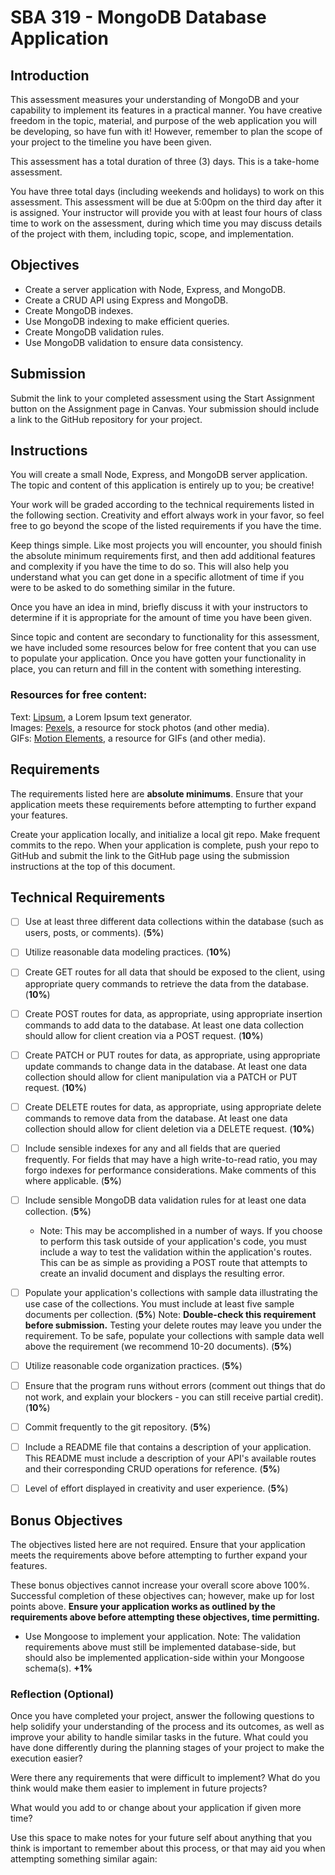 # SBA 319 - MongoDB Database Application

## Introduction

This assessment measures your understanding of MongoDB and your capability to implement its features in a practical manner. You have creative freedom in the topic, material, and purpose of the web application you will be developing, so have fun with it! However, remember to plan the scope of your project to the timeline you have been given.

This assessment has a total duration of three (3) days. This is a take-home assessment.

You have three total days (including weekends and holidays) to work on this assessment. This assessment will be due at 5:00pm on the third day after it is assigned. Your instructor will provide you with at least four hours of class time to work on the assessment, during which time you may discuss details of the project with them, including topic, scope, and implementation.

## Objectives

- Create a server application with Node, Express, and MongoDB.
- Create a CRUD API using Express and MongoDB.
- Create MongoDB indexes.
- Use MongoDB indexing to make efficient queries.
- Create MongoDB validation rules.
- Use MongoDB validation to ensure data consistency.

## Submission

Submit the link to your completed assessment using the Start Assignment button on the Assignment page in Canvas. Your submission should include a link to the GitHub repository for your project.

## Instructions

You will create a small Node, Express, and MongoDB server application. The topic and content of this application is entirely up to you; be creative!

Your work will be graded according to the technical requirements listed in the following section. Creativity and effort always work in your favor, so feel free to go beyond the scope of the listed requirements if you have the time.

Keep things simple. Like most projects you will encounter, you should finish the absolute minimum requirements first, and then add additional features and complexity if you have the time to do so. This will also help you understand what you can get done in a specific allotment of time if you were to be asked to do something similar in the future.

Once you have an idea in mind, briefly discuss it with your instructors to determine if it is appropriate for the amount of time you have been given.

Since topic and content are secondary to functionality for this assessment, we have included some resources below for free content that you can use to populate your application. Once you have gotten your functionality in place, you can return and fill in the content with something interesting.

### Resources for free content:

Text: <a href="https://www.lipsum.com">Lipsum</a>, a Lorem Ipsum text generator.<br>
Images: <a href="https://www.pexels.com">Pexels</a>, a resource for stock photos (and other media).<br>
GIFs: <a href="https://www.motionelements.com/search/gif">Motion Elements<a/>, a resource for GIFs (and other media).

## Requirements

The requirements listed here are **absolute minimums**. Ensure that your application meets these requirements before attempting to further expand your features.

Create your application locally, and initialize a local git repo. Make frequent commits to the repo. When your application is complete, push your repo to GitHub and submit the link to the GitHub page using the submission instructions at the top of this document.

## Technical Requirements

- [ ] Use at least three different data collections within the database (such as users, posts, or comments). (**5%**)
- [ ] Utilize reasonable data modeling practices. (**10%**)
- [ ] Create GET routes for all data that should be exposed to the client, using appropriate query commands to retrieve the data from the database. (**10%**)
- [ ] Create POST routes for data, as appropriate, using appropriate insertion commands to add data to the database. At least one data collection should allow for client creation via a POST request. (**10%**)
- [ ] Create PATCH or PUT routes for data, as appropriate, using appropriate update commands to change data in the database. At least one data collection should allow for client manipulation via a PATCH or PUT request. (**10%**)
- [ ] Create DELETE routes for data, as appropriate, using appropriate delete commands to remove data from the database. At least one data collection should allow for client deletion via a DELETE request. (**10%**)
- [ ] Include sensible indexes for any and all fields that are queried frequently. For fields that may have a high write-to-read ratio, you may forgo indexes for performance considerations. Make comments of this where applicable. (**5%**)
- [ ] Include sensible MongoDB data validation rules for at least one data collection. (**5%**)
  - Note: This may be accomplished in a number of ways. If you choose to perform this task outside of your application's code, you must include a way to test the validation within the application's routes. This can be as simple as providing a POST route that attempts to create an invalid document and displays the resulting error.
- [ ] Populate your application's collections with sample data illustrating the use case of the collections. You must include at least five sample documents per collection.  (**5%**)
Note: **Double-check this requirement before submission.** Testing your delete routes may leave you under the requirement. To be safe, populate your collections with sample data well above the requirement (we recommend 10-20 documents). (**5%**)
- [ ] Utilize reasonable code organization practices.  (**5%**)
- [ ] Ensure that the program runs without errors (comment out things that do not work, and explain your blockers - you can still receive partial credit).  (**10%**)
- [ ] Commit frequently to the git repository.  (**5%**)
- [ ] Include a README file that contains a description of your application.
This README must include a description of your API's available routes and their corresponding CRUD operations for reference.  (**5%**)
- [ ] Level of effort displayed in creativity and user experience.  (**5%**)


## Bonus Objectives
The objectives listed here are not required. Ensure that your application meets the requirements above before attempting to further expand your features.

These bonus objectives cannot increase your overall score above 100%. Successful completion of these objectives can; however, make up for lost points above. **Ensure your application works as outlined by the requirements above before attempting these objectives, time permitting.**

- Use Mongoose to implement your application.
Note: The validation requirements above must still be implemented database-side, but should also be implemented application-side within your Mongoose schema(s). **+1%**	

### Reflection (Optional)
Once you have completed your project, answer the following questions to help solidify your understanding of the process and its outcomes, as well as improve your ability to handle similar tasks in the future.
What could you have done differently during the planning stages of your project to make the execution easier?

Were there any requirements that were difficult to implement? What do you think would make them easier to implement in future projects?

What would you add to or change about your application if given more time?

Use this space to make notes for your future self about anything that you think is important to remember about this process, or that may aid you when attempting something similar again:

